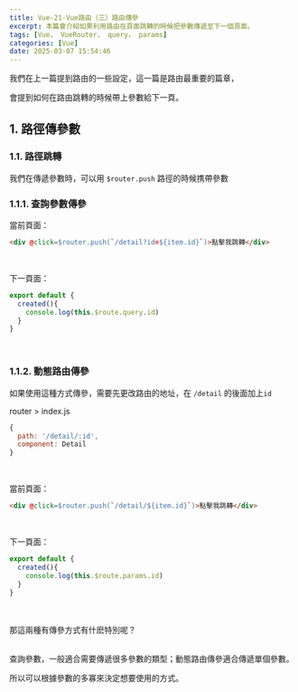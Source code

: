 ```yaml
---
title: Vue-21-Vue路由（三）路由傳參
excerpt: 本篇會介紹如果利用路由在頁面跳轉的時候把參數傳遞至下一個頁面。
tags: [Vue， VueRouter， query， params]
categories: [Vue]
date: 2025-03-07 15:54:46
---
```


我們在上一篇提到路由的一些設定，這一篇是路由最重要的篇章，

會提到如何在路由跳轉的時候帶上參數給下一頁。

## 1. 路徑傳參數
### 1.1. 路徑跳轉

我們在傳遞參數時，可以用 `$router.push` 路徑的時候携帶參數

### 1.1.1. 查詢參數傳參
當前頁面：
```html
<div @click=$router.push(`/detail?id=${item.id}`)>點擊我跳轉</div>
```
<br>

下一頁面：
```js
export default {
  created(){
    console.log(this.$route.query.id)
  }
}
```
<br>

### 1.1.2. 動態路由傳參

如果使用這種方式傳參，需要先更改路由的地址，在 `/detail` 的後面加上`id`

router > index.js
```js
{
  path: '/detail/:id',
  component: Detail
}
```
<br>

當前頁面：
```html
<div @click=$router.push(`/detail/${item.id}`)>點擊我跳轉</div>
```
<br>

下一頁面：
```js
export default {
  created(){
    console.log(this.$route.params.id)
  }
}
```
<br>
<br>
那這兩種有傳參方式有什麽特別呢？
<br><br>

查詢參數，一般適合需要傳遞很多參數的類型；動態路由傳參適合傳遞單個參數。

所以可以根據參數的多寡來決定想要使用的方式。
